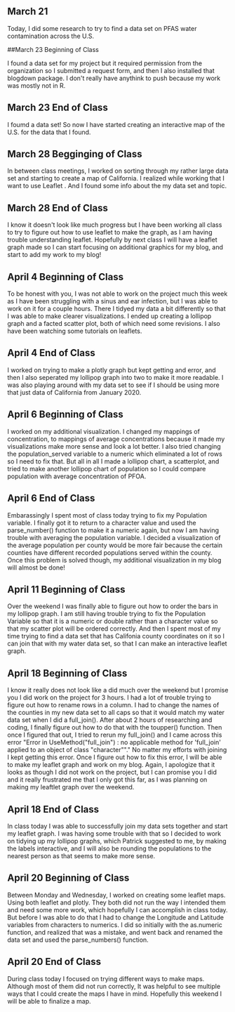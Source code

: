 ## March 21

Today, I did some research to try to find a data set on PFAS water contamination across the U.S.

##March 23 Beginning of Class

I found a data set for my project but it required permission from the organization so I submitted a request form, and then I also installed that blogdown package. I don't really have anythink to push because my work was mostly not in R.

## March 23 End of Class

I foumd a data set! So now I have started creating an interactive map of the U.S. for the data that I found. 

## March 28 Begginging of Class

In between class meetings, I worked on sorting through my rather large data set and starting to create a map of California. I realized while working that I want to use Leaflet . And I found some info about the my data set and topic.

## March 28 End of Class

I know it doesn't look like much progress but I have been working all class to try to figure out how to use leaflet to make the graph, as I am having trouble understanding leaflet. Hopefully by next class I will have a leaflet graph made so I can start focusing on additional graphics for my blog, and start to add my work to my blog! 

## April 4 Beginning of Class 

To be honest with you, I was not able to work on the project much this week as I have been struggling with a sinus and ear infection, but I was able to work on it for a couple hours. There I tidyed my data a bit differently so that I was able to make clearer visualizations. I ended up creating a lollipop graph and a facted scatter plot, both of which need some revisions. I also have been watching some tutorials on leaflets.

## April 4 End of Class

I worked on trying to make a plotly graph but kept getting and error, and then I also seperated my lollipop graph into two to make it more readable. I was also playing around with my data set to see if I should be using more that just data of California from January 2020.

## April 6 Beginning of Class

I worked on my additional visualization. I changed my mappings of concentration, to mappings of average concentrations because it made my visualizations make more sense and look a lot better. I also tried changing the population_served variable to a numeric which eliminated a lot of rows so I need to fix that. But all in all I made a lollipop chart, a scatterplot, and tried to make another lollipop chart of population so I could compare population with average concentration of PFOA.

## April 6 End of Class

Embarassingly I spent most of class today trying to fix my Population variable. I finally got it to return to a character value and used the parse_number() function to make it a numeric again, but now I am having trouble with averaging the population variable. I decided a visualization of the average population per county would be more fair because the certain counties have different recorded populations served within the county. Once this problem is solved though, my additional visualization in my blog will almost be done!

## April 11 Beginning of Class

Over the weekend I was finally able to figure out how to order the bars in my lollipop graph. I am still having trouble trying to fix the Population Variable so that it is a numeric or double rather than a character value so that my scatter plot will be ordered correctly. And then I spent most of my time trying to find a data set that has Califonia county coordinates on it so I can join that with my water data set, so that I can make an interactive leaflet graph.

## April 18 Beginning of Class

I know it really does not look like a did much over the weekend but I promise you I did work on the project for 3 hours. I had a lot of trouble trying to figure out how to rename rows in a column. I had to change the names of the counties in my new data set to all caps so that it would match my water data set when I did a full_join(). After about 2 hours of researching and coding, I finally figure out how to do that with the toupper() function. Then once I figured that out, I tried to rerun my full_join() and I came across this error "Error in UseMethod("full_join") : no applicable method for 'full_join' applied to an object of class "character""." No matter my efforts with joining I kept getting this error. Once I figure out how to fix this error, I will be able to make my leaflet graph and work on my blog. Again, I apologize that it looks as though I did not work on the project, but I can promise you I did and it really frustrated me that I only got this far, as I was planning on making my leaftlet graph over the weekend.

## April 18 End of Class

In class today I was able to successfully join my data sets together and start my leaflet graph. I was having some trouble with that so I decided to work on tidying up my lollipop graphs, which Patrick suggested to me, by making the labels interactive, and I will also be rounding the populations to the nearest person as that seems to make more sense.

## April 20 Beginning of Class

Between Monday and Wednesday, I worked on creating some leaflet maps. Using both leaflet and plotly. They both did not run the way I intended them and need some more work, which hopefully I can accomplish in class today. But before I was able to do that I had to change the Longitude and Latitude variables from characters to numerics. I did so initially with the as.numeric function, and realized that was a mistake, and went back and renamed the data set and used the parse_numbers() function.

## April 20 End of Class

During class today I focused on trying different ways to make maps. Although most of them did not run correctly, It was helpful to see multiple ways that I could create the maps I have in mind. Hopefully this weekend I will be able to finalize a map.